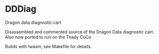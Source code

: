 # DDDiag
Dragon data diagnostic cart 

Disassembled and commented source of the Dragon Data diagnostic cart.
Also now ported to run on the Tnady CoCo

Builds with lwasm, see Makefile for details.
